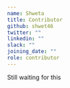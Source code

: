 ```yaml
---
name: Shweta 
title: Contributor
github: shwet46
twitter: ""
linkedin: ""
slack: ""
joining_date: ""
role: contributor
---
```


Still waiting for this
